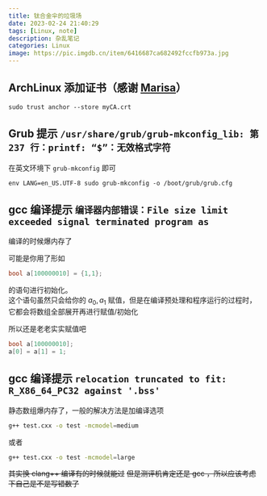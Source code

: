 ```yaml
---
title: 钛合金伞的垃圾场
date: 2023-02-24 21:40:29
tags: [Linux, note]
description: 杂乱笔记
categories: Linux
image: https://pic.imgdb.cn/item/6416687ca682492fccfb973a.jpg
---
```


## ArchLinux 添加证书（感谢 [Marisa](https://yjacks.github.io/)）
```SHELL
sudo trust anchor --store myCA.crt
```

## Grub 提示 `/usr/share/grub/grub-mkconfig_lib: 第 237 行：printf: “$”：无效格式字符`

在英文环境下 `grub-mkconfig` 即可

```SHELL
env LANG=en_US.UTF-8 sudo grub-mkconfig -o /boot/grub/grub.cfg
```

## gcc 编译提示 `编译器内部错误：File size limit exceeded signal terminated program as`

编译的时候爆内存了

可能是你用了形如

```C++
bool a[100000010] = {1,1};
```

的语句进行初始化。  
这个语句虽然只会给你的 $a_0, a_1$ 赋值，但是在编译预处理和程序运行的过程时，它都会将数组全部展开再进行赋值/初始化

所以还是老老实实赋值吧

```C++
bool a[100000010];
a[0] = a[1] = 1;
```

## gcc 编译提示 `relocation truncated to fit: R_X86_64_PC32 against '.bss'`

静态数组爆内存了，一般的解决方法是加编译选项

```bash
g++ test.cxx -o test -mcmodel=medium
```

或者

```bash
g++ test.cxx -o test -mcmodel=large
```

~~其实换 clang++ 编译有的时候就能过~~ ~~但是测评机肯定还是 gcc ，所以应该考虑下自己是不是写错数了~~